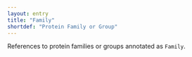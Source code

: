 ```yaml
---
layout: entry
title: "Family"
shortdef: "Protein Family or Group"
---
```


References to protein families or groups annotated as `Family`.
